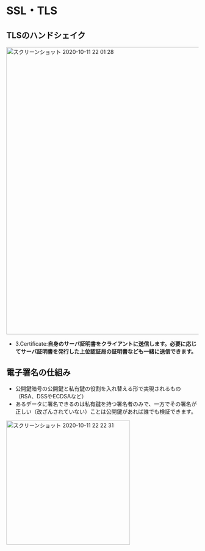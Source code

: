 # SSL・TLS
## TLSのハンドシェイク
<img width="750" alt="スクリーンショット 2020-10-11 22 01 28" src="https://user-images.githubusercontent.com/60077121/95679383-6eebfe00-0c0d-11eb-8819-cf8b111635c1.png">

- 3.Certificate:**自身のサーバ証明書をクライアントに送信します。必要に応じてサーバ証明書を発行した上位認証局の証明書なども一緒に送信できます。**

## 電子署名の仕組み
- 公開鍵暗号の公開鍵と私有鍵の役割を入れ替える形で実現されるもの（RSA、DSSやECDSAなど）
- あるデータに署名できるのは私有鍵を持つ署名者のみで、一方でその署名が正しい（改ざんされていない）ことは公開鍵があれば誰でも検証できます。
<img width="324" alt="スクリーンショット 2020-10-11 22 22 31" src="https://user-images.githubusercontent.com/60077121/95679828-49acbf00-0c10-11eb-9e9c-a52b0b7f6cf4.png">


